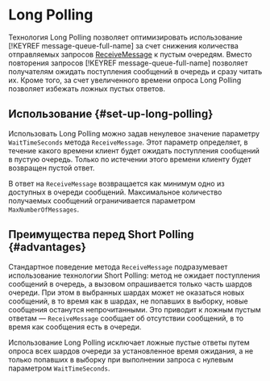 # Long Polling

Технология Long Polling позволяет оптимизировать использование [!KEYREF message-queue-full-name] за счет снижения количества отправляемых запросов [ReceiveMessage](../api-ref/message/ReceiveMessage.md) к пустым очередям. Вместо повторения запросов [!KEYREF message-queue-full-name] позволяет получателям ожидать поступления сообщений в очередь и сразу читать их. Кроме того, за счет увеличенного времени опроса Long Polling позволяет избежать ложных пустых ответов.

## Использование {#set-up-long-polling}

Использовать Long Polling можно задав ненулевое значение параметру `WaitTimeSeconds` метода `ReceiveMessage`. Этот параметр определяет, в течение какого времени клиент будет ожидать поступления сообщений в пустую очередь. Только по истечении этого времени клиенту будет возвращен пустой ответ. 

В ответ на `ReceiveMessage` возвращается как минимум одно из доступных в очереди сообщений. Максимальное количество получаемых сообщений ограничивается параметром `MaxNumberOfMessages`. 

## Преимущества перед Short Polling {#advantages}

Стандартное поведение метода `ReceiveMessage` подразумевает использование технологии Short Polling: метод не ожидает поступления сообщений в очередь, а вызовом опрашивается только часть шардов очереди. При этом в выбранных шардах может не оказаться новых сообщений, в то время как в шардах, не попавших в выборку, новые сообщения останутся непрочитанными. Это приводит к ложным пустым ответам — `ReceiveMessage` сообщает об отсутствии сообщений, в то время как сообщения есть в очереди.

Использование Long Polling исключает ложные пустые ответы путем опроса всех шардов очереди за установленное время ожидания, а не только попавших в выборку при выполнении запроса с нулевым параметром `WaitTimeSeconds`.